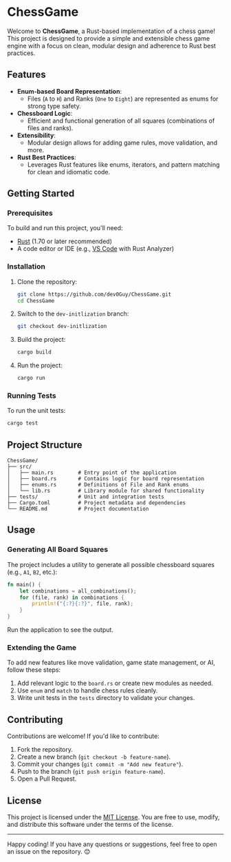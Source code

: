 
# ChessGame

Welcome to **ChessGame**, a Rust-based implementation of a chess game! This project is designed to provide a simple and extensible chess game engine with a focus on clean, modular design and adherence to Rust best practices.

## Features

- **Enum-based Board Representation**:
  - Files (`A` to `H`) and Ranks (`One` to `Eight`) are represented as enums for strong type safety.
- **Chessboard Logic**:
  - Efficient and functional generation of all squares (combinations of files and ranks).
- **Extensibility**:
  - Modular design allows for adding game rules, move validation, and more.
- **Rust Best Practices**:
  - Leverages Rust features like enums, iterators, and pattern matching for clean and idiomatic code.

## Getting Started

### Prerequisites

To build and run this project, you'll need:

- [Rust](https://www.rust-lang.org/tools/install) (1.70 or later recommended)
- A code editor or IDE (e.g., [VS Code](https://code.visualstudio.com/) with Rust Analyzer)

### Installation

1. Clone the repository:

   ```bash
   git clone https://github.com/dev0Guy/ChessGame.git
   cd ChessGame
   ```

2. Switch to the `dev-initlization` branch:

   ```bash
   git checkout dev-initlization
   ```

3. Build the project:

   ```bash
   cargo build
   ```

4. Run the project:

   ```bash
   cargo run
   ```

### Running Tests

To run the unit tests:

```bash
cargo test
```

## Project Structure

```plaintext
ChessGame/
├── src/
│   ├── main.rs        # Entry point of the application
│   ├── board.rs       # Contains logic for board representation
│   ├── enums.rs       # Definitions of File and Rank enums
│   └── lib.rs         # Library module for shared functionality
├── tests/             # Unit and integration tests
├── Cargo.toml         # Project metadata and dependencies
└── README.md          # Project documentation
```

## Usage

### Generating All Board Squares

The project includes a utility to generate all possible chessboard squares (e.g., `A1`, `B2`, etc.):

```rust
fn main() {
    let combinations = all_combinations();
    for (file, rank) in combinations {
        println!("{:?}{:?}", file, rank);
    }
}
```

Run the application to see the output.

### Extending the Game

To add new features like move validation, game state management, or AI, follow these steps:

1. Add relevant logic to the `board.rs` or create new modules as needed.
2. Use `enum` and `match` to handle chess rules cleanly.
3. Write unit tests in the `tests` directory to validate your changes.

## Contributing

Contributions are welcome! If you'd like to contribute:

1. Fork the repository.
2. Create a new branch (`git checkout -b feature-name`).
3. Commit your changes (`git commit -m "Add new feature"`).
4. Push to the branch (`git push origin feature-name`).
5. Open a Pull Request.

## License

This project is licensed under the [MIT License](LICENSE). You are free to use, modify, and distribute this software under the terms of the license.

---

Happy coding! If you have any questions or suggestions, feel free to open an issue on the repository. 😊

